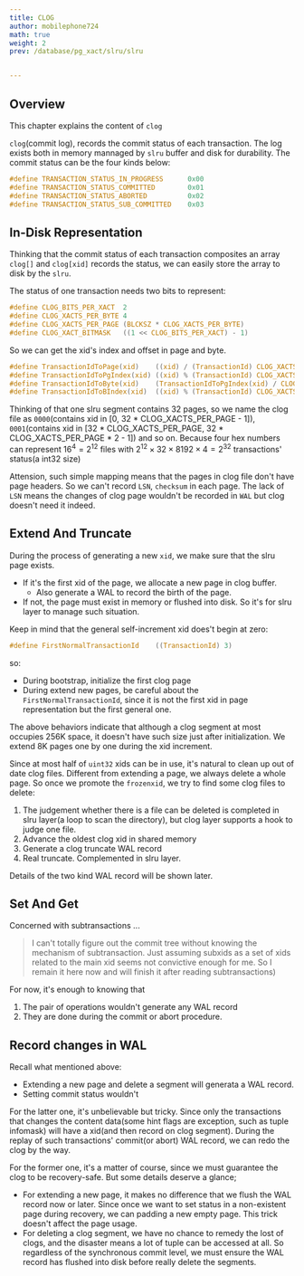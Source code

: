 ```yaml
---
title: CLOG
author: mobilephone724
math: true
weight: 2
prev: /database/pg_xact/slru/slru


---
```


## Overview
This chapter explains the content of `clog`

`clog`(commit log), records the commit status of each transaction. The log
exists both in memory mannaged by `slru` buffer and disk for durability. The
commit status can be the four kinds below:
```C
#define TRANSACTION_STATUS_IN_PROGRESS		0x00
#define TRANSACTION_STATUS_COMMITTED		0x01
#define TRANSACTION_STATUS_ABORTED			0x02
#define TRANSACTION_STATUS_SUB_COMMITTED	0x03
```




## In-Disk Representation
Thinking that the commit status of each transaction composites an array `clog[]`
and `clog[xid]` records the status, we can easily store the array to disk by the
`slru`.

The status of one transaction needs two bits to represent:
```C
#define CLOG_BITS_PER_XACT	2
#define CLOG_XACTS_PER_BYTE 4
#define CLOG_XACTS_PER_PAGE (BLCKSZ * CLOG_XACTS_PER_BYTE)
#define CLOG_XACT_BITMASK	((1 << CLOG_BITS_PER_XACT) - 1)
```

So we can get the xid's index and offset in page and byte.
```C
#define TransactionIdToPage(xid)	((xid) / (TransactionId) CLOG_XACTS_PER_PAGE)
#define TransactionIdToPgIndex(xid) ((xid) % (TransactionId) CLOG_XACTS_PER_PAGE)
#define TransactionIdToByte(xid)	(TransactionIdToPgIndex(xid) / CLOG_XACTS_PER_BYTE)
#define TransactionIdToBIndex(xid)	((xid) % (TransactionId) CLOG_XACTS_PER_BYTE)
```

Thinking of that one slru segment contains 32 pages, so we name the clog file as
`0000`(contains xid in [0, 32 * CLOG_XACTS_PER_PAGE - 1]), `0001`(contains xid
in [32 * CLOG_XACTS_PER_PAGE, 32 * CLOG_XACTS_PER_PAGE * 2 - 1]) and so on.
Because four hex numbers can represent $16^4=2^{12}$ files with
$2^{12} \times 32 \times 8192 \times 4 = 2^{32}$ transactions' status(a int32 size)

Attension, such simple mapping means that the pages in clog file don't have
page headers. So we can't record `LSN`, `checksum` in each page. The lack of
`LSN` means the changes of clog page wouldn't be recorded in `WAL` but clog
doesn't need it indeed.





## Extend And Truncate
During the process of generating a new `xid`, we make sure that the slru page
exists.
* If it's the first xid of the page, we allocate a new page in clog buffer.
  * Also generate a WAL to record the birth of the page.
* If not, the page must exist in memory or flushed into disk. So it's for slru
  layer to manage such situation.

Keep in mind that the general self-increment xid does't begin at zero:
```C
#define FirstNormalTransactionId	((TransactionId) 3)
```
so:
* During bootstrap, initialize the first clog page
* During extend new pages, be careful about the `FirstNormalTransactionId`,
  since it is not the first xid in page representation but the first general one.

The above behaviors indicate that although a clog segment at most occupies 256K
space, it doesn't have such size just after initialization. We extend 8K pages
one by one during the xid increment.

Since at most half of `uint32` xids can be in use, it's natural to clean up out
of date clog files. Different from extending a page, we always delete a whole
page. So once we promote the `frozenxid`, we try to find some clog files to
delete:
1. The judgement whether there is a file can be deleted is completed in slru
   layer(a loop to scan the directory), but clog layer supports a hook to judge
   one file.
2. Advance the oldest clog xid in shared memory
3. Generate a clog truncate WAL record
4. Real truncate. Complemented in slru layer.

Details of the two kind WAL record will be shown later.

## Set And Get
Concerned with subtransactions ...
> I can't totally figure out the commit tree without knowing the mechanism of
> subtransaction. Just assuming subxids as a set of xids related to the main xid
> seems not convictive enough for me. So I remain it here now and will finish it
> after reading subtransactions)

For now, it's enough to knowing that
1. The pair of operations wouldn't generate any WAL record
2. They are done during the commit or abort procedure.

## Record changes in WAL
Recall what mentioned above:
* Extending a new page and delete a segment will generata a WAL record.
* Setting commit status wouldn't

For the latter one, it's unbelievable but tricky. Since only the transactions
that changes the content data(some hint flags are exception, such as tuple
infomask) will have a xid(and then record on clog segment). During the replay of
such transactions' commit(or abort) WAL record, we can redo the clog by the way.

For the former one, it's a matter of course, since we must guarantee the clog to
be recovery-safe. But some details deserve a glance;
* For extending a new page, it makes no difference that we flush the WAL record
  now or later. Since once we want to set status in a non-existent page during
  recovery, we can padding a new empty page. This trick doesn't affect the page
  usage.
* For deleting a clog segment, we have no chance to remedy the lost of clogs,
  and the disaster means a lot of tuple can be accessed at all. So regardless of
  the synchronous commit level, we must ensure the WAL record has flushed into
  disk before really delete the segments.


